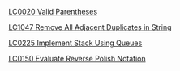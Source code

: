[LC0020 Valid Parentheses](../Problems/LC/LC0020.md)

[LC1047 Remove All Adjacent Duplicates in String](../Problems/LC/LC1047.md)

[LC0225 Implement Stack Using Queues](../Problems/LC/LC0225.md)

[LC0150 Evaluate Reverse Polish Notation](../Problems/LC/LC0150.md)